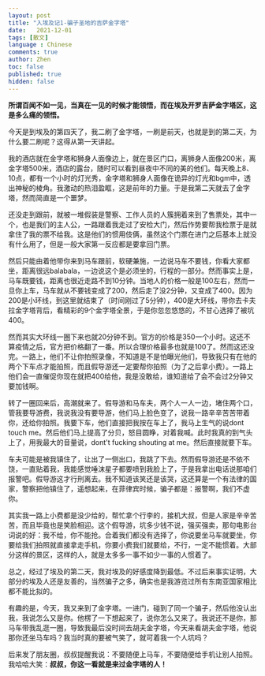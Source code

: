 ```yaml
---
layout: post
title: "入埃及记1-骗子圣地的吉萨金字塔"
date:   2021-12-01
tags: [散文]
language : Chinese
comments: true
author: Zhen
toc: false
published: true
hidden: false
---
```

**所谓百闻不如一见，当真在一见的时候才能领悟，而在埃及开罗吉萨金字塔区，这是多么痛的领悟。**

今天是到埃及的第四天了，我二刷了金字塔，一刷是前天，也就是到的第二天，为什么要二刷呢？这得从第一天讲起。

我的酒店就在金字塔和狮身人面像边上，就在景区门口，离狮身人面像200米，离金字塔500米，酒店的露台，随时可以看到昼夜中不同的美的他们。每天晚上8、10点，都有一个小时的灯光秀，金字塔和狮身人面像在诡异的灯光和bgm中，透出神秘的棱角。我激动的热泪盈眶，这是前年的力量。于是我第二天就去了金字塔，然而简直是一个噩梦。

还没走到跟前，就被一堆假装是警察、工作人员的人簇拥着来到了售票处，其中一个，也是我们的主人公，一路跟着我走过了安检大门，然后作势要帮我检票于是就拿住了我的票不给我。这是他们的惯用伎俩，虽然这个门票在进门之后基本上就没有什么用了，但是一般大家第一反应都是要拿回门票。

然后只能由着他带你来到马车跟前，软硬兼施，一边说马车不要钱，你看大家都坐，距离很远balabala，一边说这个是必须坐的，行程的一部分。然而事实上是，马车既要钱，距离也很近走路不到10分钟。当地人的价格一般是100左右，然而一旦你上车，马车就从不要钱变成了200，然后走了没2分钟，又变成了400。因为200是小环线，到这里就结束了（时间刚过了5分钟），400是大环线，带你去卡夫拉金字塔背后，看精彩的9个金字塔全景，于是你忽忽悠悠的，不甘心选择了被坑400。

然而其实大环线一圈下来也就20分钟不到。官方的价格是350一个小时。这还不算疫情之后，官方把价格翻了一番。所以合理价格最多也就是100了。然而这还没完。一路上，他们不让你拍照录像，不知道是不是怕曝光他们，导致我只有在他的两个下车点才能拍照，而且假导游还一定要帮你拍照（为了之后拿小费）。一路上他们会一直催促你现在就把400给他，我是没敢给，谁知道给了会不会过2分钟又要加钱啊。

转了一圈回来后，高潮就来了。假导游和马车夫，两个人一人一边，堵住两个口，管我要导游费，我说我没有要导游，他们马上脸色变了，说我一路辛辛苦苦带着你，还给你拍照。我要下车，他们直接把我按在车上了，我马上生气的说dont touch me。然后他们马上提高了分贝，怒目圆睁，对着我喊。此时我真的到气头上了，用我最大的音量说，dont't fucking shouting at me。然后直接就要下车。

车夫可能是被我镇住了，让出了一侧出口，我跳了下去。然而假导游还是不依不饶，一直贴着我，我能感觉唾沫星子都要喷到我脸上了，于是我拿出电话说那咱们报警吧。假导游这才行刑离去。我不知道该笑还是该哭，这还算是一个有法律的国家，警察把他镇住了，遥想起来，在菲律宾时候，骗子都是：报警啊，我们不虚你。

其实我一路上小费都是没少给的，帮忙拿个行李的，接机大叔，但是人家是辛辛苦苦，而且毕竟也是笑脸相迎。这个假导游，坑多少钱不说，强买强卖，那句电影台词说的好：我不给，你不能抢。合着我们都没有选择了，你说要坐马车就要坐，你要给我们拍照就直接拿走手机，你要小费我们就要给，不行，一定不能惯着。大部分这样的景区，这样的人，就是太多多一事不如少一事的人惯着了。

总之，经过了埃及的第二天，我对埃及的好感度降到最低。不过后来事实证明，大部分的埃及人还是友善的，当然骗子之多，确实也是我游览过所有东南亚国家相比都不能比拟的。

有趣的是，今天，我又来到了金字塔。一进门，碰到了同一个骗子，然后他没认出我，我说怎么又是你。他楞了一下想起来了，说你怎么又来了。我说还不是你，那马车带我乱逛一圈，导致我最后没时间去胡夫金字塔，今天来看胡夫金字塔，他说那你还坐马车吗？我当时真的要被气笑了，就可着我一个人坑吗？

后来发了朋友圈，叔叔提醒我说：不要随便上马车，不要随便给手机让别人拍照。我哈哈大笑：**叔叔，你这一看就是来过金字塔的人！**
<!--stackedit_data:
eyJoaXN0b3J5IjpbLTk2MTgzNDAxNCwtMTc1Mjc0MzUxOF19
-->